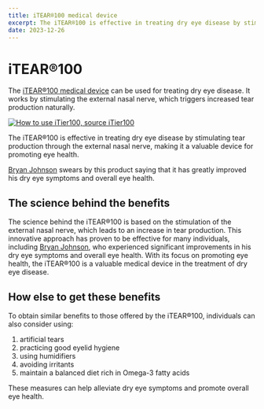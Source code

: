 ```yaml
---
title: iTEAR®100 medical device
excerpt: The iTEAR®100 is effective in treating dry eye disease by stimulating tear production through the external nasal nerve, making it a valuable device for promoting eye health. 
date: 2023-12-26
---
```


# **iTEAR®100**

The [iTEAR®100 medical device](https://olympicophthalmics.com "nofollow") can be used for treating dry eye disease. It works by stimulating the external nasal nerve, which triggers increased tear production naturally.

[![How to use iTier100, source iTier100](https://olympicophthalmics.com/wp-content/uploads/2021/10/how-to-use-1.jpg)](https://www.youtube.com/embed/E_cprV7G214)

The iTEAR®100 is effective in treating dry eye disease by stimulating tear production through the external nasal nerve, making it a valuable device for promoting eye health.

[Bryan Johnson](../health-optimization/brian-johnsons-routine.md) swears by this product saying that it has greatly improved his dry eye symptoms and overall eye health. 

## The science behind the benefits

The science behind the iTEAR®100 is based on the stimulation of the external nasal nerve, which leads to an increase in tear production. This innovative approach has proven to be effective for many individuals, including [Bryan Johnson](../health-optimization/brian-johnsons-routine.md), who experienced significant improvements in his dry eye symptoms and overall eye health. With its focus on promoting eye health, the iTEAR®100 is a valuable medical device in the treatment of dry eye disease.

## How else to get these benefits

To obtain similar benefits to those offered by the iTEAR®100, individuals can also consider using: 

1. artificial tears
2. practicing good eyelid hygiene
3. using humidifiers
4. avoiding irritants
5. maintain a balanced diet rich in Omega-3 fatty acids

These measures can help alleviate dry eye symptoms and promote overall eye health.
